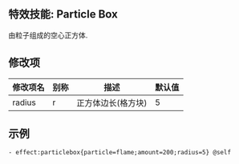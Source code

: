 特效技能: Particle Box
--------------------------

由粒子组成的空心正方体.

修改项
----------

| 修改项名 | 别称    | 描述                                                                                                    | 默认值 |
|-----------|------------|----------------------------------------------------------------------------------------------------------------|---------------|
| radius    | r     | 正方体边长(格方块) | 5             |

示例
--------

```
- effect:particlebox{particle=flame;amount=200;radius=5} @self
```